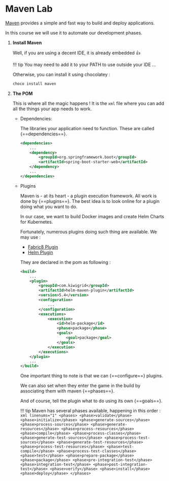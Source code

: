 # Maven Lab

[Maven](https://maven.apache.org/what-is-maven.html) provides a simple and fast way to build and deploy applications.

In this course we will use it to automate our development phases.

1. **Install Maven**
    
    Well, if you are using a decent IDE, it is already embedded  :thumbsup:
    
    !!! tip
        You may need to add it to your PATH to use outside your IDE ...
    
    Otherwise, you can install it using chocolatey :
    
    ```bash linenums="1"
    choco install maven
    ```

1. **The POM**
    
    This is where all the magic happens ! It is the `xml` file where you can add all the things your app needs to work.
    
    * Dependencies:
        
        The libraries your application need to function. These are called {==dependencies==}.
        
        ````xml linenums="1"
      	<dependencies>
            ...
            <dependency>
                <groupId>org.springframework.boot</groupId>
                <artifactId>spring-boot-starter-web</artifactId>
            </dependency>
            ...
      	</dependencies>
        ````
      
    * Plugins
    
        Maven is - at its heart - a plugin execution framework. All work is done by {==plugins==}.
        The best idea is to look online for a plugin doing what you want to do.
        
        In our case, we want to build Docker images and create Helm Charts for Kubernetes.
        
        Fortunately, numerous plugins doing such thing are available. We may use :
        
        - [Fabric8 Plugin](https://github.com/fabric8io/fabric8-maven-plugin)
        - [Helm Plugin](https://github.com/kiwigrid/helm-maven-plugin)
        
        They are declared in the pom as following :
        
        ````xml linenums="1" hl_lines="13 15"
      	<build>
            ...
			<plugin>
				<groupId>com.kiwigrid</groupId>
				<artifactId>helm-maven-plugin</artifactId>
				<version>5.4</version>
				<configuration>
					...
				</configuration>
				<executions>
					<execution>
						<id>helm-package</id>
						<phase>package</phase>
						<goals>
							<goal>package</goal>
						</goals>
					</execution>
				</executions>
			</plugin>
            ...
      	</build>
        ````     
        One important thing to note is that we can {==configure==} plugins.
        
        We can also set when they enter the game in the build by associating them with maven {==phases==}.
        
        And of course, tell the plugin what to do using its own {==goals==}.
        
        !!! tip
            Maven has several phases available, happening in this order :
            ````xml linenums="1"
                <phases>
                  <phase>validate</phase>
                  <phase>initialize</phase>
                  <phase>generate-sources</phase>
                  <phase>process-sources</phase>
                  <phase>generate-resources</phase>
                  <phase>process-resources</phase>
                  <phase>compile</phase>
                  <phase>process-classes</phase>
                  <phase>generate-test-sources</phase>
                  <phase>process-test-sources</phase>
                  <phase>generate-test-resources</phase>
                  <phase>process-test-resources</phase>
                  <phase>test-compile</phase>
                  <phase>process-test-classes</phase>
                  <phase>test</phase>
                  <phase>prepare-package</phase>
                  <phase>package</phase>
                  <phase>pre-integration-test</phase>
                  <phase>integration-test</phase>
                  <phase>post-integration-test</phase>
                  <phase>verify</phase>
                  <phase>install</phase>
                  <phase>deploy</phase>
                </phases>
            ````